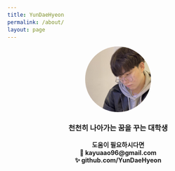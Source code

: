 ```yaml
---
title: YunDaeHyeon
permalink: /about/
layout: page
---
```


<style>
    .box{
    margin-left:auto;
    margin-right:auto;
    width: 150px;
    height: 150px; 
    border-radius: 70%;
    overflow: hidden;
}
.profile {
    width: 100%;
    height: 100%;
    object-fit: cover;
}
</style>

<div class="box" align="center">
    <img class="profile" src="/assets/img/blog/my.png"></align=>
</div>

<center>
<h3> 천천히 나아가는 꿈을 꾸는 대학생 </h3>
<b> 도움이 필요하시다면 </b><br>
<b> 📧 kayuaao96@gmail.com </b><br>
<b> ✨ github.com/YunDaeHyeon </b>
</center>
